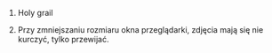1.  Holy grail

2.  Przy zmniejszaniu rozmiaru okna przeglądarki, zdjęcia mają się nie kurczyć, tylko przewijać.
